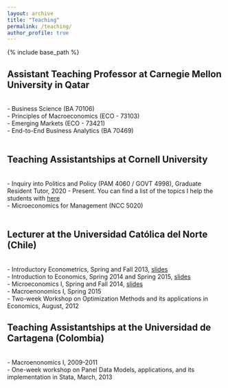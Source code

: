 ```yaml
---
layout: archive
title: "Teaching"
permalink: /teaching/
author_profile: true
---
```


{% include base_path %}
<p id="1.5-spaced" style="line-height: 150%;">
<h2> Assistant Teaching Professor at Carnegie Mellon University in Qatar</h2><br>
<div> -  Business Science (BA 70106) </div>
<div> -  Principles of Macroeconomics (ECO - 73103) </div>
<div> -  Emerging Markets (ECO - 73421) </div>
<div> -  End-to-End Business Analytics (BA 70469)</div><br>
</p>

<p id="1.5-spaced" style="line-height: 150%;">
<h2> Teaching Assistantships at Cornell University</h2><br>
<div> - Inquiry into Politics and Policy (PAM 4060 / GOVT 4998), Graduate Resident Tutor, 2020 - Present. You can find a list of the topics I help the students with <a href="https://github.com/AndresCastanoZuluaga/AndresCastanoZuluaga.github.io/blob/master/files/List_Topics_CIW.pdf"> here </a>
</div>
<div> - Microeconomics for Management (NCC 5020)</div><br>
</p>

<p id="1.5-spaced" style="line-height: 150%;">
<h2> Lecturer at the Universidad Católica del Norte (Chile)</h2><br>
<div> - Introductory Econometrics, Spring and Fall 2013,  <a href="https://github.com/AndresCastanoZuluaga/Teaching/tree/main/3%20Econometrics%20I%20UCN"> slides </a> </div>
<div> - Introduction to Economics, Spring 2014 and Spring 2015, <a href="https://github.com/AndresCastanoZuluaga/Teaching/tree/main/1%20Introductory%20Economics%20UCN"> slides </a> </div>
<div> - Microeconomics I, Spring and Fall 2014, <a href="https://github.com/AndresCastanoZuluaga/Teaching/tree/main/2%20Microeconomics%20I%20UCN"> slides </a> </div>
<div> - Macroenonomics I, Spring 2015 </div>
<div> - Two-week Workshop on Optimization Methods and its applications in Economics, August, 2012 </div>
</p>
	
<p id="1.5-spaced" style="line-height: 150%;">
<h2> Teaching Assistantships at the Universidad de Cartagena (Colombia)</h2><br>
<div> - Macroenonomics I, 2009-2011</div>
<div> - One-week workshop on Panel Data Models, applications, and its implementation in Stata, March, 2013 </div>
</p>
